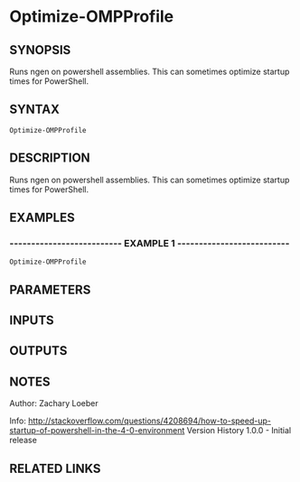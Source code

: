 ﻿---
external help file: OhMyPsh-help.xml
online version: https://www.github.com/zloeber/OhMyPsh
schema: 2.0.0
---

# Optimize-OMPProfile

## SYNOPSIS
Runs ngen on powershell assemblies.
This can sometimes optimize startup times for PowerShell.

## SYNTAX

```
Optimize-OMPProfile
```

## DESCRIPTION
Runs ngen on powershell assemblies.
This can sometimes optimize startup times for PowerShell.

## EXAMPLES

### -------------------------- EXAMPLE 1 --------------------------
```
Optimize-OMPProfile
```

## PARAMETERS

## INPUTS

## OUTPUTS

## NOTES
Author: Zachary Loeber


Info: http://stackoverflow.com/questions/4208694/how-to-speed-up-startup-of-powershell-in-the-4-0-environment
Version History
1.0.0 - Initial release

## RELATED LINKS

